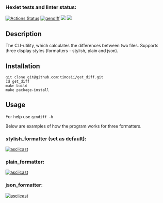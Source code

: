 ### Hexlet tests and linter status:
[![Actions Status](https://github.com/HoldCarter/python-project-50/workflows/hexlet-check/badge.svg)](https://github.com/HoldCarter/python-project-50/actions)  [![gendiff](https://github.com/HoldCarter/python-project-50/actions/workflows/gendiff_auto.yml/badge.svg)](https://github.com/HoldCarter/python-project-50/actions/workflows/gendiff_auto.yml)  <a href="https://codeclimate.com/github/HoldCarter/python-project-50/maintainability"><img src="https://api.codeclimate.com/v1/badges/caab6a64f7eb270a88cf/maintainability" /></a>  <a href="https://codeclimate.com/github/HoldCarter/python-project-50/test_coverage"><img src="https://api.codeclimate.com/v1/badges/caab6a64f7eb270a88cf/test_coverage" /></a>

## Description

The CLI-utility, which calculates the differences between two files. Supports three display styles (formatters - stylish, plain and json). 

## Installation

```
git clone git@github.com:timosii/get_diff.git
cd get_diff
make build
make package-install
```

## Usage

For help use `gendiff -h`

Below are examples of how the program works for three formatters.

### stylish_formatter (set as default):

[![asciicast](https://asciinema.org/a/gxDKRBDiS7oqrTmZqxh8uBETi.svg)](https://asciinema.org/a/gxDKRBDiS7oqrTmZqxh8uBETi)

### plain_formatter:

[![asciicast](https://asciinema.org/a/HaxTUBzkZDpVDBoluH5uh5TLs.svg)](https://asciinema.org/a/HaxTUBzkZDpVDBoluH5uh5TLs)

### json_formatter:

[![asciicast](https://asciinema.org/a/Ty66aBvG81mMpTxgHM58tYFJC.svg)](https://asciinema.org/a/Ty66aBvG81mMpTxgHM58tYFJC)

